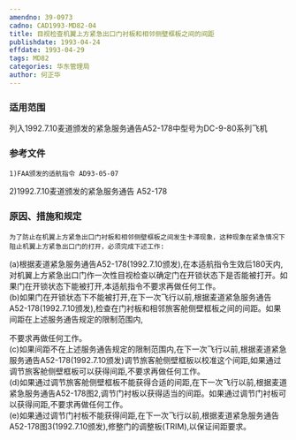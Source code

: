 ```yaml
---
amendno: 39-0973  
cadno: CAD1993-MD82-04  
title: 目视检查机翼上方紧急出口门衬板和相邻侧壁框板之间的间距  
publishdate: 1993-04-24  
effdate: 1993-04-29  
tags: MD82  
categories: 华东管理局  
author: 何正华  
---
```

  
### 适用范围  
列入1992.7.10麦道颁发的紧急服务通告A52-178中型号为DC-9-80系列飞机  
  
<!--more-->  
### 参考文件  
    1)FAA颁发的适航指令 AD93-05-07  
2)1992.7.10麦道颁发的紧急服务通告 A52-178  
  
### 原因、措施和规定  
    为了防止在机翼上方紧急出口门衬板和相邻侧壁框板之间发生卡滞现象，这种现象在紧急情况下阻止机翼上方紧急出口门的打开，必须完成下述工作:  
(a)根据麦道紧急服务通告A52-178(1992.7.10颁发),在本适航指令生效后180天内,对机翼上方紧急出口门作一次性目视检查以确定门在开锁状态下是否能被打开。如果门在开锁状态下能被打开,本适航指令不要求再做任何工作。  
    (b)如果门在开锁状态下不能被打开,在下一次飞行以前,根据麦道紧急服务通告A52-178(1992.7.10颁发),检查在门衬板和相邻旅客舱侧壁框板之间的间距。如果间距在上述服务通告规定的限制范围内,  
  
  
不要求再做任何工作。  
    (c)如果间距不在上述服务通告规定的限制范围内,在下一次飞行以前,根据麦道紧急服务通告A52-178(1992.7.10颁发)调节旅客舱侧壁框板以校准这个间距,如果通过调节旅客舱侧壁框板可以获得间距,不要求再做任何工作。  
    (d)如果通过调节旅客舱侧壁框板不能获得合适的间距,在下一次飞行以前,根据麦道紧急服务通告A52-178图2,调节门衬板以获得适当的间距。如果通过调节门衬板可以获得间距,不要求再做任何工作。  
    (e)如果通过调节门衬板不能获得间距,在下一次飞行以前,根据麦道紧急服务通告A52-178图3(1992.7.10颁发),修整门的调整板(TRIM),以保证间距要求。  
  
